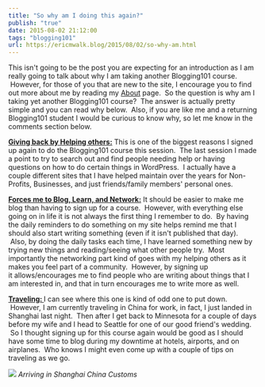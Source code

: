 ```yaml
---
title: "So why am I doing this again?"
publish: "true"
date: 2015-08-02 21:12:00
tags: "blogging101"
url: https://ericmwalk.blog/2015/08/02/so-why-am.html
---
```


This isn't going to be the post you are expecting for an introduction as I am really going to talk about why I am taking another Blogging101 course.  However, for those of you that are new to the site, I encourage you to find out more about me by reading my <a href="https://ericmwalk.blog/about/">About</a> page.  So the question is why am I taking yet another Blogging101 course?  The answer is actually pretty simple and you can read why below.  Also, if you are like me and a returning Blogging101 student I would be curious to know why, so let me know in the comments section below.

<span style='text-decoration:underline;'><strong>Giving back by Helping others:</strong></span>
This is one of the biggest reasons I signed up again to do the Blogging101 course this session.  The last session I made a point to try to search out and find people needing help or having questions on how to do certain things in WordPress.  I actually have a couple different sites that I have helped maintain over the years for Non-Profits, Businesses, and just friends/family members' personal ones.

<span style="text-decoration:underline;"><strong>Forces me to Blog, Learn, and Network:</strong></span>
It should be easier to make me blog than having to sign up for a course.  However, with everything else going on in life it is not always the first thing I remember to do.  By having the daily reminders to do something on my site helps remind me that I should also start writing something (even if it isn't published that day).  Also, by doing the daily tasks each time, I have learned something new by trying new things and reading/seeing what other people try.  Most importantly the networking part kind of goes with my helping others as it makes you feel part of a community.  However, by signing up it allows/encourages me to find people who are writing about things that I am interested in, and that in turn encourages me to write more as well.

<span style="text-decoration:underline;"><strong>Traveling:
</strong></span>I can see where this one is kind of odd one to put down.  However, I am currently traveling in China for work, in fact, I just landed in Shanghai last night.  Then after I get back to Minnesota for a couple of days before my wife and I head to Seattle for one of our good friend's wedding.  So I thought signing up for this course again would be good as I should have some time to blog during my downtime at hotels, airports, and on airplanes.  Who knows I might even come up with a couple of tips on traveling as we go.

![](https://ericmwalk.blog/uploads/2021/07a6ebd2cb.jpg)
*Arriving in Shanghai China Customs*